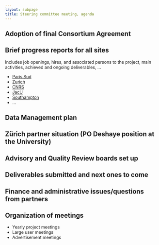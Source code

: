 ```yaml
---
layout: subpage
title: Steering committee meeting, agenda
---
```


## Adoption of final Consortium Agreement

## Brief progress reports for all sites

Includes job openings, hires, and associated persons to the project,
main activities, achieved and ongoing deliverables, ...

- [Paris Sud](../ProgressReports/ParisSud)
- [Zurich](../ProgressReports/Zurich)
- [CNRS](../ProgressReports/CNRS)
- [JacU](../ProgressReports/JacU)
- [Southampton](../ProgressReports/Southampton)
- ...

## Data Management plan

## Zürich partner situation (PO Deshaye position at the University)

## Advisory and Quality Review boards set up

## Deliverables submitted and next ones to come

## Finance and administrative issues/questions from partners

## Organization of meetings

- Yearly project meetings
- Large user meetings
- Advertisement meetings
